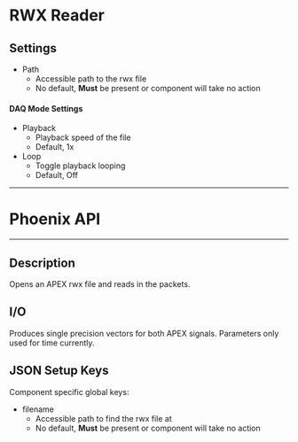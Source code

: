 # RWX Reader
## Settings
- Path
	- Accessible path to the rwx file
	- No default, **Must** be present or component will take no action
#### DAQ Mode Settings
- Playback
	- Playback speed of the file
	- Default, 1x
- Loop
	- Toggle playback looping
	- Default, Off
___
# Phoenix API
___
## Description

Opens an APEX rwx file and reads in the packets.

## I/O

Produces single precision vectors for both APEX signals. Parameters only used for time currently.

## JSON Setup Keys

Component specific global keys:
- filename
	- Accessible path to find the rwx file at
	- No default, **Must** be present or component will take no action
